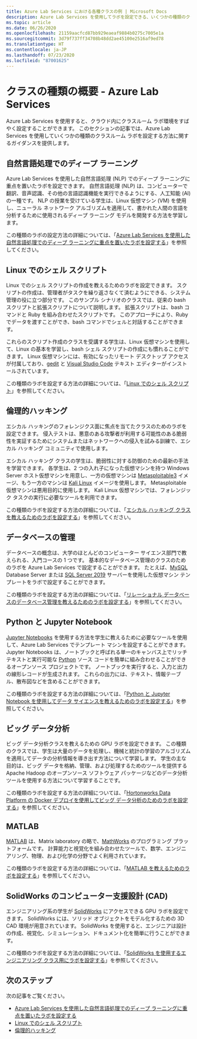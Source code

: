 ```yaml
---
title: Azure Lab Services における各種クラスの例 | Microsoft Docs
description: Azure Lab Services を使用してラボを設定できる、いくつかの種類のクラスを提供します。
ms.topic: article
ms.date: 06/26/2020
ms.openlocfilehash: 21159aacfcd87bb929eaeaf9884b0275c7005e1a
ms.sourcegitcommit: 3d79f737ff34708b48dd2ae45100e2516af9ed78
ms.translationtype: HT
ms.contentlocale: ja-JP
ms.lasthandoff: 07/23/2020
ms.locfileid: "87001625"
---
```

# <a name="class-types-overview---azure-lab-services"></a>クラスの種類の概要 - Azure Lab Services

Azure Lab Services を使用すると、クラウド内にクラスルーム ラボ環境をすばやく設定することができます。 このセクションの記事では、Azure Lab Services を使用していくつかの種類のクラスルーム ラボを設定する方法に関するガイダンスを提供します。

## <a name="deep-learning-in-natural-language-processing"></a>自然言語処理でのディープ ラーニング

Azure Lab Services を使用した自然言語処理 (NLP) でのディープ ラーニングに重点を置いたラボを設定できます。 自然言語処理 (NLP) は、コンピューターで翻訳、音声認識、その他の言語認識機能を実行できるようにする、人工知能 (AI) の一種です。 NLP の授業を受けている学生は、Linux 仮想マシン (VM) を使用し、ニューラル ネットワーク アルゴリズムを適用して、書かれた人間の言語を分析するために使用されるディープ ラーニング モデルを開発する方法を学習します。

この種類のラボの設定方法の詳細については、「[Azure Lab Services を使用した自然言語処理でのディープ ラーニングに重点を置いたラボを設定する](class-type-deep-learning-natural-language-processing.md)」を参照してください。

## <a name="shell-scripting-on-linux"></a>Linux でのシェル スクリプト

Linux でのシェル スクリプトの作成を教えるためのラボを設定できます。 スクリプトの作成は、管理者がタスクを繰り返さなくて済むようにできる、システム管理の役に立つ部分です。 このサンプル シナリオのクラスでは、従来の bash スクリプトと拡張スクリプトについて説明します。 拡張スクリプトは、bash コマンドと Ruby を組み合わせたスクリプトです。 このアプローチにより、Ruby でデータを渡すことができ、bash コマンドでシェルと対話することができます。

これらのスクリプト作成のクラスを受講する学生は、Linux 仮想マシンを使用して、Linux の基本を学習し、bash シェル スクリプトの作成にも慣れることができます。 Linux 仮想マシンには、有効になったリモート デスクトップ アクセスが付属しており、[gedit](https://help.gnome.org/users/gedit/stable/) と [Visual Studio Code](https://code.visualstudio.com/) テキスト エディターがインストールされています。

この種類のラボを設定する方法の詳細については、「[Linux でのシェル スクリプト](class-type-shell-scripting-linux.md)」を参照してください。

## <a name="ethical-hacking"></a>倫理的ハッキング

エシカル ハッキングのフォレンジクス面に焦点を当てたクラスのためのラボを設定できます。 侵入テストは、悪意のある攻撃者が利用する可能性のある脆弱性を実証するためにシステムまたはネットワークへの侵入を試みる訓練で、エシカル ハッキング コミュニティで使用します。

エシカル ハッキング クラスの学生は、脆弱性に対する防御のための最新の手法を学習できます。 各学生は、2 つの入れ子になった仮想マシンを持つ Windows Server ホスト仮想マシンを用意し、一方の仮想マシンは [Metasploitable3](https://github.com/rapid7/metasploitable3) イメージ、もう一方のマシンは [Kali Linux](https://www.kali.org/) イメージを使用します。 Metasploitable 仮想マシンは悪用目的に使用します。  Kali Linux 仮想マシンでは、フォレンジック タスクの実行に必要なツールを利用できます。

この種類のラボを設定する方法の詳細については、「[エシカル ハッキング クラスを教えるためのラボを設定する](class-type-ethical-hacking.md)」を参照してください。

## <a name="database-management"></a>データベースの管理
データベースの概念は、大学のほとんどのコンピューター サイエンス部門で教えられる、入門コースの 1 つです。 基本的なデータベース管理のクラスのためのラボを Azure Lab Services で設定することができます。 たとえば、[MySQL](https://www.mysql.com/) Database Server または [SQL Server 2019](https://www.microsoft.com/sql-server/sql-server-2019) サーバーを使用した仮想マシン テンプレートをラボで設定することができます。

この種類のラボを設定する方法の詳細については、「[リレーショナル データベースのデータベース管理を教えるためのラボを設定する](class-type-database-management.md)」を参照してください。

## <a name="python-and-jupyter-notebooks"></a>Python と Jupyter Notebook
[Jupyter Notebooks](http://jupyter-notebook.readthedocs.io) を使用する方法を学生に教えるために必要なツールを使用して、Azure Lab Services でテンプレート マシンを設定することができます。 Jupyter Notebooks は、ノートブックと呼ばれる単一のキャンバス上でリッチ テキストと実行可能な [Python](https://www.python.org/) ソース コードを簡単に組み合わせることができるオープンソース プロジェクトです。 ノートブックを実行すると、入力と出力の線形レコードが生成されます。  これらの出力には、テキスト、情報テーブル、散布図などを含めることができます。

この種類のラボを設定する方法の詳細については、「[Python と Jupyter Notebook を使用してデータ サイエンスを教えるためのラボを設定する](class-type-jupyter-notebook.md)」を参照してください。

## <a name="big-data-analytics"></a>ビッグ データ分析
ビッグ データ分析クラスを教えるための GPU ラボを設定できます。 この種類のクラスでは、学生は大量のデータを処理し、機械と統計の学習のアルゴリズムを適用してデータの分析情報を導き出す方法について学習します。 学生の主な目的は、ビッグ データを格納、管理、および処理するためのツールを提供する Apache Hadoop のオープンソース ソフトウェア パッケージなどのデータ分析ツールを使用する方法について学習することです。 

この種類のラボを設定する方法の詳細については、「[Hortonworks Data Platform の Docker デプロイを使用してビッグ データ分析のためのラボを設定する](class-type-big-data-analytics.md)」を参照してください。

## <a name="matlab"></a>MATLAB
[MATLAB](https://www.mathworks.com/) は、Matrix laboratory の略で、[MathWorks](https://www.mathworks.com/products/matlab.html) のプログラミング プラットフォームです。  計算能力と視覚化を組み合わせたツールで、数学、エンジニアリング、物理、および化学の分野でよく利用されています。

この種類のラボを設定する方法の詳細については、「[MATLAB を教えるためのラボを設定する](class-type-matlab.md)」を参照してください。

## <a name="solidworks-computer-aided-design-cad"></a>SolidWorks のコンピューター支援設計 (CAD)
エンジニアリング系の学生が [SolidWorks](https://www.solidworks.com/) にアクセスできる GPU ラボを設定できます。  SolidWorks には、ソリッド オブジェクトをモデル化するための 3D CAD 環境が用意されています。  SolidWorks を使用すると、エンジニアは設計の作成、視覚化、シミュレーション、ドキュメント化を簡単に行うことができます。

この種類のラボを設定する方法の詳細については、「[SolidWorks を使用するエンジニアリング クラス用にラボを設定する](class-type-solidworks.md)」を参照してください。

## <a name="next-steps"></a>次のステップ

次の記事をご覧ください。

- [Azure Lab Services を使用した自然言語処理でのディープ ラーニングに重点を置いたラボを設定する](class-type-deep-learning-natural-language-processing.md)
- [Linux でのシェル スクリプト](class-type-shell-scripting-linux.md)
- [倫理的ハッキング](class-type-ethical-hacking.md)